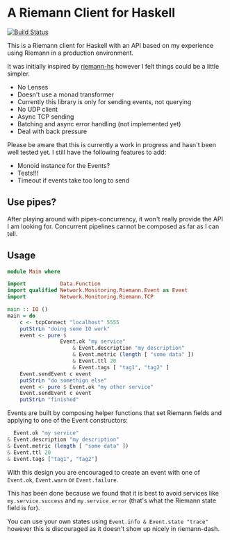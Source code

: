 # A Riemann Client for Haskell

[![Build Status](https://travis-ci.org/shmish111/hriemann.svg?branch=master)](https://travis-ci.org/shmish111/hriemann)

This is a Riemann client for Haskell with an API based on my experience using Riemann in a production environment.

It was initially inspired by [riemann-hs](https://github.com/tel/riemann-hs) however I felt things could be a little simpler.

* No Lenses
* Doesn't use a monad transformer
* Currently this library is only for sending events, not querying
* No UDP client
* Async TCP sending
* Batching and async error handling (not implemented yet)
* Deal with back pressure

Please be aware that this is currently a work in progress and hasn't been well tested yet. I still have the following features to add:

* Monoid instance for the Events?
* Tests!!!
* Timeout if events take too long to send

## Use pipes?

After playing around with pipes-concurrency, it won't really provide the API I am looking for. Concurrent pipelines cannot be composed as far as I can tell.

## Usage

```haskell
module Main where

import           Data.Function
import qualified Network.Monitoring.Riemann.Event as Event
import           Network.Monitoring.Riemann.TCP

main :: IO ()
main = do
    c <- tcpConnect "localhost" 5555
    putStrLn "doing some IO work"
    event <- pure $
                 Event.ok "my service"
                     & Event.description "my description"
                     & Event.metric (length [ "some data" ])
                     & Event.ttl 20
                     & Event.tags [ "tag1", "tag2" ]
    Event.sendEvent c event
    putStrLn "do somethign else"
    event <- pure $ Event.ok "my other service"
    Event.sendEvent c event
    putStrLn "finished"
```

Events are built by composing helper functions that set Riemann fields and applying to one of the Event constructors:

```haskell
  Event.ok "my service"
& Event.description "my description" 
& Event.metric (length [ "some data" ]) 
& Event.ttl 20 
& Event.tags ["tag1", "tag2"] 
```

With this design you are encouraged to create an event with one of `Event.ok`, `Event.warn` or `Event.failure`.

This has been done because we found that it is best to avoid services like `my.service.success` and `my.service.error` (that's what the Riemann state field is for).

You can use your own states using `Event.info & Event.state "trace"` however this is discouraged as it doesn't show up nicely in riemann-dash.
